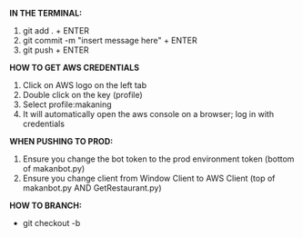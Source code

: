 **IN THE TERMINAL:**
1. git add . + ENTER
2. git commit -m "insert message here" + ENTER
3. git push + ENTER

**HOW TO GET AWS CREDENTIALS**
1. Click on AWS logo on the left tab
2. Double click on the key (profile)
3. Select profile:makaning
4. It will automatically open the aws console on a browser; log in with credentials

**WHEN PUSHING TO PROD:**
1. Ensure you change the bot token to the prod environment token (bottom of makanbot.py)
2. Ensure you change client from Window Client to AWS Client (top of makanbot.py AND GetRestaurant.py)

**HOW TO BRANCH:**
- git checkout -b <branch name here>